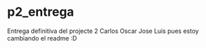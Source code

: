 # p2_entrega
Entrega definitiva del projecte 2 Carlos Oscar Jose Luis
pues estoy cambiando el readme :D